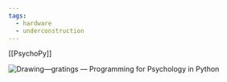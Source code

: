 ```yaml
---
tags:
  - hardware
  - underconstruction
---
```


[[PsychoPy]]

![Drawing—gratings — Programming for Psychology in Python](https://encrypted-tbn0.gstatic.com/images?q=tbn:ANd9GcRprJk2VIFfQJi_wMlqnRdv0KSJyNPOmr5gEQ&s)
